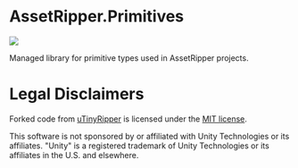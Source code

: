 # AssetRipper.Primitives

[![](https://img.shields.io/nuget/v/AssetRipper.Primitives)](https://www.nuget.org/packages/AssetRipper.Primitives)

Managed library for primitive types used in AssetRipper projects.

# Legal Disclaimers

Forked code from [uTinyRipper](https://github.com/mafaca/UtinyRipper) is licensed under the [MIT license](Licenses/uTinyRipper.md).

This software is not sponsored by or affiliated with Unity Technologies or its affiliates. "Unity" is a registered trademark of Unity Technologies or its affiliates in the U.S. and elsewhere.